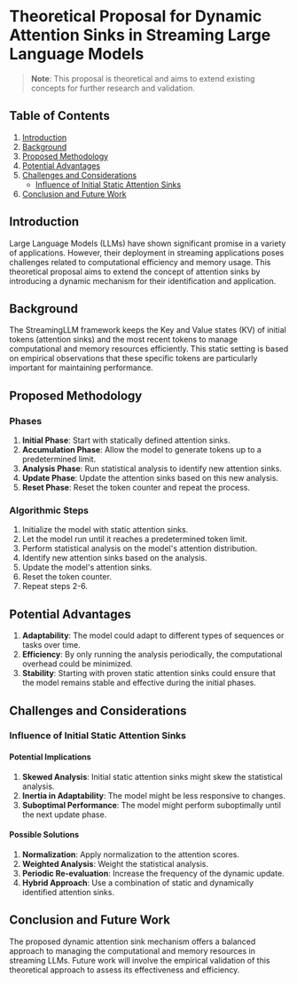 # Theoretical Proposal for Dynamic Attention Sinks in Streaming Large Language Models

> **Note**: This proposal is theoretical and aims to extend existing concepts for further research and validation.

## Table of Contents
1. [Introduction](#introduction)
2. [Background](#background)
3. [Proposed Methodology](#proposed-methodology)
4. [Potential Advantages](#potential-advantages)
5. [Challenges and Considerations](#challenges-and-considerations)
   - [Influence of Initial Static Attention Sinks](#influence-of-initial-static-attention-sinks)
6. [Conclusion and Future Work](#conclusion-and-future-work)

## Introduction

Large Language Models (LLMs) have shown significant promise in a variety of applications. However, their deployment in streaming applications poses challenges related to computational efficiency and memory usage. This theoretical proposal aims to extend the concept of attention sinks by introducing a dynamic mechanism for their identification and application.

## Background

The StreamingLLM framework keeps the Key and Value states (KV) of initial tokens (attention sinks) and the most recent tokens to manage computational and memory resources efficiently. This static setting is based on empirical observations that these specific tokens are particularly important for maintaining performance.

## Proposed Methodology

### Phases

1. **Initial Phase**: Start with statically defined attention sinks.
2. **Accumulation Phase**: Allow the model to generate tokens up to a predetermined limit.
3. **Analysis Phase**: Run statistical analysis to identify new attention sinks.
4. **Update Phase**: Update the attention sinks based on this new analysis.
5. **Reset Phase**: Reset the token counter and repeat the process.

### Algorithmic Steps

1. Initialize the model with static attention sinks.
2. Let the model run until it reaches a predetermined token limit.
3. Perform statistical analysis on the model's attention distribution.
4. Identify new attention sinks based on the analysis.
5. Update the model's attention sinks.
6. Reset the token counter.
7. Repeat steps 2-6.

## Potential Advantages

1. **Adaptability**: The model could adapt to different types of sequences or tasks over time.
2. **Efficiency**: By only running the analysis periodically, the computational overhead could be minimized.
3. **Stability**: Starting with proven static attention sinks could ensure that the model remains stable and effective during the initial phases.

## Challenges and Considerations

### Influence of Initial Static Attention Sinks

#### Potential Implications

1. **Skewed Analysis**: Initial static attention sinks might skew the statistical analysis.
2. **Inertia in Adaptability**: The model might be less responsive to changes.
3. **Suboptimal Performance**: The model might perform suboptimally until the next update phase.

#### Possible Solutions

1. **Normalization**: Apply normalization to the attention scores.
2. **Weighted Analysis**: Weight the statistical analysis.
3. **Periodic Re-evaluation**: Increase the frequency of the dynamic update.
4. **Hybrid Approach**: Use a combination of static and dynamically identified attention sinks.

## Conclusion and Future Work

The proposed dynamic attention sink mechanism offers a balanced approach to managing the computational and memory resources in streaming LLMs. Future work will involve the empirical validation of this theoretical approach to assess its effectiveness and efficiency.
